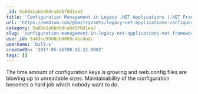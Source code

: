 ```yaml
---
_id: 5a88e1abbd6dca0d5f0d1ea2
title: 'Configuration Management in Legacy .NET Applications (.NET Framework 4.5.1+)'
url: 'https://medium.com/@dmitryzaets/legacy-net-applications-configuration-management-net-framework-4-5-1-68220335d9d8'
category: 5a88e1abbd6dca0d5f0d1ea2
slug: 'configuration-management-in-legacy-net-applications-net-framework-4-5-1'
user_id: 5a83ce59d6eb0005c4ecda2c
username: 'bill-s'
createdOn: '2017-05-26T08:15:22.000Z'
tags: []
---
```


The time amount of configuration keys is growing and web.config files are blowing up to unreadable sizes. Maintainability of the configuration becomes a hard job which nobody want to do.
